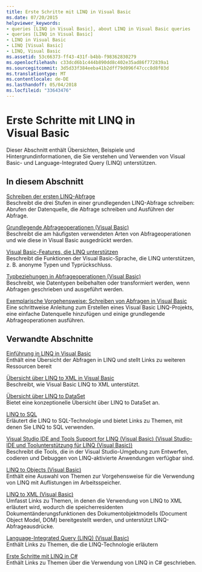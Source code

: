 ```yaml
---
title: Erste Schritte mit LINQ in Visual Basic
ms.date: 07/20/2015
helpviewer_keywords:
- queries [LINQ in Visual Basic], about LINQ in Visual Basic queries
- queries [LINQ in Visual Basic]
- LINQ in Visual Basic
- LINQ [Visual Basic]
- LINQ, Visual Basic
ms.assetid: 53c66373-ff43-431f-b4bb-f98362830279
ms.openlocfilehash: c33dcd6b1c444b890dd8c402e35ad86f772839a1
ms.sourcegitcommit: 3d5d33f384eeba41b2dff79d096f47ccc8d8f03d
ms.translationtype: MT
ms.contentlocale: de-DE
ms.lasthandoff: 05/04/2018
ms.locfileid: "33643476"
---
```

# <a name="getting-started-with-linq-in-visual-basic"></a>Erste Schritte mit LINQ in Visual Basic
Dieser Abschnitt enthält Übersichten, Beispiele und Hintergrundinformationen, die Sie verstehen und Verwenden von Visual Basic- und Language-Integrated Query (LINQ) unterstützen.  
  
## <a name="in-this-section"></a>In diesem Abschnitt  
 [Schreiben der ersten LINQ-Abfrage](../../../../visual-basic/programming-guide/concepts/linq/writing-your-first-linq-query.md)  
 Beschreibt die drei Stufen in einer grundlegenden LINQ-Abfrage schreiben: Abrufen der Datenquelle, die Abfrage schreiben und Ausführen der Abfrage.  
  
 [Grundlegende Abfrageoperationen (Visual Basic)](../../../../visual-basic/programming-guide/concepts/linq/basic-query-operations.md)  
 Beschreibt die am häufigsten verwendeten Arten von Abfrageoperationen und wie diese in Visual Basic ausgedrückt werden.  
  
 [Visual Basic-Features, die LINQ unterstützen](../../../../visual-basic/programming-guide/concepts/linq/features-that-support-linq.md)  
 Beschreibt die Funktionen der Visual Basic-Sprache, die LINQ unterstützen, z. B. anonyme Typen und Typrückschluss.  
  
 [Typbeziehungen in Abfrageoperationen (Visual Basic)](../../../../visual-basic/programming-guide/concepts/linq/type-relationships-in-query-operations.md)  
 Beschreibt, wie Datentypen beibehalten oder transformiert werden, wenn Abfragen geschrieben und ausgeführt werden.  
  
 [Exemplarische Vorgehensweise: Schreiben von Abfragen in Visual Basic](../../../../visual-basic/programming-guide/concepts/linq/walkthrough-writing-queries.md)  
 Eine schrittweise Anleitung zum Erstellen eines Visual Basic LINQ-Projekts, eine einfache Datenquelle hinzufügen und einige grundlegende Abfrageoperationen ausführen.  
  
## <a name="related-sections"></a>Verwandte Abschnitte  
 [Einführung in LINQ in Visual Basic](../../../../visual-basic/programming-guide/language-features/linq/introduction-to-linq.md)  
 Enthält eine Übersicht der Abfragen in LINQ und stellt Links zu weiteren Ressourcen bereit  
  
 [Übersicht über LINQ to XML in Visual Basic](../../../../visual-basic/programming-guide/language-features/xml/overview-of-linq-to-xml.md)  
 Beschreibt, wie Visual Basic LINQ to XML unterstützt.  
  
 [Übersicht über LINQ to DataSet](../../../../framework/data/adonet/linq-to-dataset-overview.md)  
 Bietet eine konzeptionelle Übersicht über LINQ to DataSet an.  
  
 [LINQ to SQL](../../../../framework/data/adonet/sql/linq/index.md)  
 Erläutert die LINQ to SQL-Technologie und bietet Links zu Themen, mit denen Sie LINQ to SQL verwenden.  
  
 [Visual Studio IDE and Tools Support for LINQ (Visual Basic) (Visual Studio-IDE und Toolunterstützung für LINQ (Visual Basic))](../../../../visual-basic/programming-guide/concepts/linq/visual-studio-ide-and-tools-support-for-linq.md)  
 Beschreibt die Tools, die in der Visual Studio-Umgebung zum Entwerfen, codieren und Debuggen von LINQ-aktivierte Anwendungen verfügbar sind.  
  
 [LINQ to Objects (Visual Basic)](../../../../visual-basic/programming-guide/concepts/linq/linq-to-objects.md)  
 Enthält eine Auswahl von Themen zur Vorgehensweise für die Verwendung von LINQ mit Auflistungen im Arbeitsspeicher.  
  
 [LINQ to XML (Visual Basic)](../../../../visual-basic/programming-guide/concepts/linq/linq-to-xml.md)  
 Umfasst Links zu Themen, in denen die Verwendung von LINQ to XML erläutert wird, wodurch die speicherresidenten Dokumentänderungsfunktionen des Dokumentobjektmodells (Document Object Model, DOM) bereitgestellt werden, und unterstützt LINQ-Abfrageausdrücke.  
  
 [Language-Integrated Query (LINQ) (Visual Basic)](../../../../visual-basic/programming-guide/concepts/linq/index.md)  
 Enthält Links zu Themen, die die LINQ-Technologie erläutern  
  
 [Erste Schritte mit LINQ in C#](../../../../csharp/programming-guide/concepts/linq/getting-started-with-linq.md)  
 Enthält Links zu Themen über die Verwendung von LINQ in C# geschrieben.
